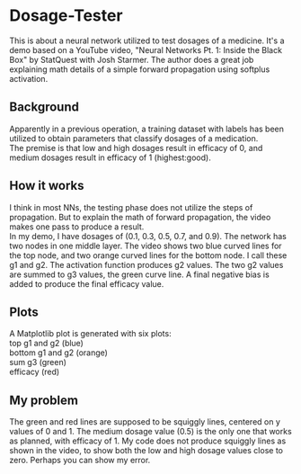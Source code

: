 # Dosage-Tester
This is about a neural network utilized to test dosages of a medicine. 
It's a demo based on a YouTube video, "Neural Networks Pt. 1: Inside the Black Box" by StatQuest with Josh Starmer.
The author does a great job explaining math details of a simple forward propagation using softplus activation. 

## Background 
Apparently in a previous operation, a training dataset with labels has been utilized to obtain parameters that classify dosages of a medication.    
The premise is that low and high dosages result in efficacy of 0, and medium dosages result in efficacy of 1 (highest:good).

## How it works 
I think in most NNs, the testing phase does not utilize the steps of propagation. 
But to explain the math of forward propagation, the video makes one pass to produce a result.   
In my demo, I have dosages of (0.1, 0.3, 0.5, 0.7, and 0.9).
The network has two nodes in one middle layer. 
The video shows two blue curved lines for the top node, and two orange curved lines for the bottom node. 
I call these g1 and g2. The activation function produces g2 values. 
The two g2 values are summed to g3 values, the green curve line.
A final negative bias is added to produce the final efficacy value.

## Plots
A Matplotlib plot is generated with six plots:
<br>top g1 and g2 (blue)
<br>bottom g1 and g2 (orange)
<br>sum g3 (green)
<br>efficacy (red)

## My problem
The green and red lines are supposed to be squiggly lines, centered on y values of 0 and 1.
The medium dosage value (0.5) is the only one that works as planned, with efficacy of 1.
My code does not produce squiggly lines as shown in the video, to show both the low and high dosage values close to zero. 
Perhaps you can show my error.
